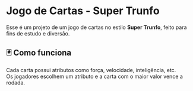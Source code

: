  
# Jogo de Cartas - Super Trunfo

Esse é um projeto de um jogo de cartas no estilo **Super Trunfo**, feito para fins de estudo e diversão.

## 🃏 Como funciona

Cada carta possui atributos como força, velocidade, inteligência, etc.  
Os jogadores escolhem um atributo e a carta com o maior valor vence a rodada.

